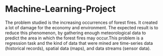 # Machine-Learning-Project
The problem studied is the increasing occurrences of forest fires. It created a lot of damage for the economy and environment. The expected result is to reduce this phenomenon, by gathering enough meteorological data to predict the area in which the forest fires may occur.This problem is a regression task and the kind of data that were mined are time-series data (historical records), spatial data (maps), and data streams (sensor data).

